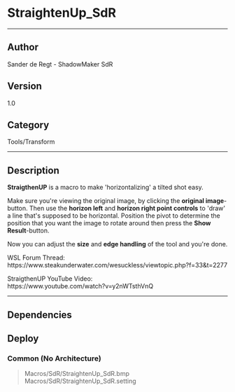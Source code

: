 # StraightenUp_SdR
___

## Author
Sander de Regt - ShadowMaker SdR

## Version
1.0

## Category
Tools/Transform

___

## Description
<p><strong>StraigthenUP</strong> is a macro to make 'horizontalizing' a tilted shot easy.</p>

<p>Make sure you're viewing the original image, by clicking the <strong>original image</strong>-button. Then use the <strong>horizon left</strong> and <strong>horizon right point controls</strong> to 'draw' a line that's supposed to be horizontal. Position the pivot to determine the position that you want the image to rotate around then press the <strong>Show Result</strong>-button.</p>

<p>Now you can adjust the <strong>size</strong> and <strong>edge handling</strong> of the tool and you're done.</p>

<p>WSL Forum Thread:<br>
https://www.steakunderwater.com/wesuckless/viewtopic.php?f=33&t=2277</p>

<p>StraigthenUP YouTube Video:<br>
https://www.youtube.com/watch?v=y2nWTsthVnQ</p>

___

## Dependencies

## Deploy

### Common (No Architecture)

> Macros/SdR/StraightenUp_SdR.bmp  
> Macros/SdR/StraightenUp_SdR.setting  
